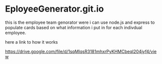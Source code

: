 # EployeeGenerator.git.io
this is the employee team genorator were i can use node.js and express to populate cards based on what information i put in for each indivdual employee.

here a link to how it works

https://drive.google.com/file/d/1sqMIqsR3181mhxrPyKHMCbeqI204jyf4/view
